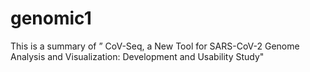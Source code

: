 # genomic1
This is a summary of ” CoV-Seq, a New Tool for SARS-CoV-2 Genome Analysis and Visualization: Development and Usability Study"
